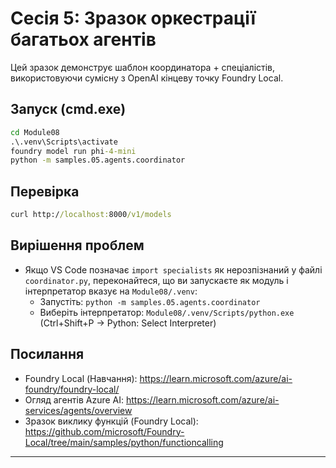 <!--
CO_OP_TRANSLATOR_METADATA:
{
  "original_hash": "4f786f5ea706270620f8e5dfb088e0c0",
  "translation_date": "2025-09-23T01:18:59+00:00",
  "source_file": "Module08/samples/05/README.md",
  "language_code": "uk"
}
-->
# Сесія 5: Зразок оркестрації багатьох агентів

Цей зразок демонструє шаблон координатора + спеціалістів, використовуючи сумісну з OpenAI кінцеву точку Foundry Local.

## Запуск (cmd.exe)
```cmd
cd Module08
.\.venv\Scripts\activate
foundry model run phi-4-mini
python -m samples.05.agents.coordinator
```

## Перевірка
```cmd
curl http://localhost:8000/v1/models
```

## Вирішення проблем
- Якщо VS Code позначає `import specialists` як нерозпізнаний у файлі `coordinator.py`, переконайтеся, що ви запускаєте як модуль і інтерпретатор вказує на `Module08/.venv`:
	- Запустіть: `python -m samples.05.agents.coordinator`
	- Виберіть інтерпретатор: `Module08/.venv/Scripts/python.exe` (Ctrl+Shift+P → Python: Select Interpreter)

## Посилання
- Foundry Local (Навчання): https://learn.microsoft.com/azure/ai-foundry/foundry-local/
- Огляд агентів Azure AI: https://learn.microsoft.com/azure/ai-services/agents/overview
- Зразок виклику функцій (Foundry Local): https://github.com/microsoft/Foundry-Local/tree/main/samples/python/functioncalling

---

